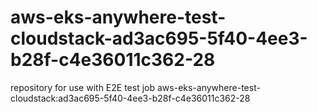 # aws-eks-anywhere-test-cloudstack-ad3ac695-5f40-4ee3-b28f-c4e36011c362-28
repository for use with E2E test job aws-eks-anywhere-test-cloudstack:ad3ac695-5f40-4ee3-b28f-c4e36011c362-28
